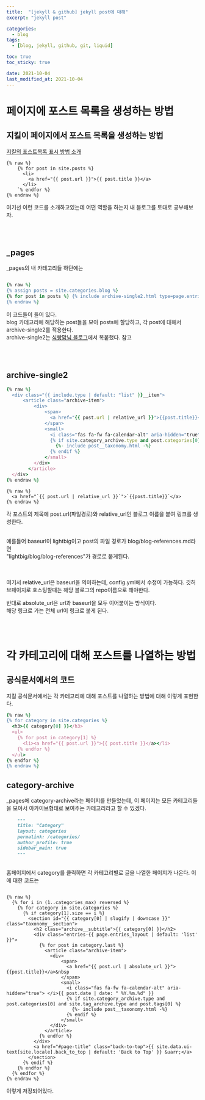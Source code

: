 ```yaml
---
title:  "[jekyll & github] jekyll post에 대해"
excerpt: "jekyll post"

categories:
  - blog
tags:
  - [blog, jekyll, github, git, liquid]

toc: true
toc_sticky: true

date: 2021-10-04
last_modified_at: 2021-10-04
---
```



# 페이지에 포스트 목록을 생성하는 방법

## 지킬이 페이지에서 포스트 목록을 생성하는 방법

[지킬의 포스트목록 표시 방법 소개](https://jekyllrb-ko.github.io/docs/posts/_)


```
{% raw %}
    {% for post in site.posts %}
      <li>
        <a href="{{ post.url }}">{{ post.title }}</a>
      </li>
    `% endfor %}
{% endraw %}
```

여기선 이런 코드를 소개하고있는데 어떤 역할을 하는지 내 블로그를 토대로 공부해보자.

<br/>
<br/>

## _pages

_pages의 내 카테고리들 하단에는 

```ruby

{% raw %}
{% assign posts = site.categories.blog %}
{% for post in posts %} {% include archive-single2.html type=page.entries_layout %} {% endfor %}
{% endraw %}

```

이 코드들이 들어 있다.  
blog 카테고리에 해당하는 post들을 모아 posts에 할당하고,  각 post에 대해서 archive-single2를 적용한다.  
archive-single2는 [식빵맘님 블로그](https://ansohxxn.github.io/blog/jekyll-directory-structure/)에서 복붙했다. 참고

<br/><br/>

## archive-single2

```ruby
{% raw %}
  <div class="{{ include.type | default: "list" }}__item">
      <article class="archive-item">
          <div>
              <span>
                <a href="{{ post.url | relative_url }}">{{post.title}}</a>
              </span>
              <small> 
                <i class="fas fa-fw fa-calendar-alt" aria-hidden="true"> </i>{{ post.date | date: " %Y.%m.%d" }}
                {% if site.category_archive.type and post.categories[0] and site.tag_archive.type and post.tags[0] %}
                  {%- include post__taxonomy.html -%}
                {% endif %}
              </small>
          </div>
        </article>
  </div>
{% endraw %}

```

 
```
{% raw %}
  <a href="`{{ post.url | relative_url }}`">`{{post.title}}`</a>
{% endraw %}
```

각 포스트의 제목에 post.url(파일경로)와 relative_url인 블로그 이름을 붙여 링크를 생성한다.  
<br/>

예를들어 baseurl이 lightbig이고
post의 파일 경로가 blog/blog-references.md라면
<br/>
"lightbig/blog/blog-references"가 경로로 붙게된다.<br/><br/>

<br/>
여기서 relative_url은 baseurl을 의미하는데, config.yml에서 수정이 가능하다. 깃허브페이지로 호스팅할때는 해당 블로그의 repo이름으로 해야한다.  

반대로 absolute_url은 url과 baseurl을 모두 이어붙이는 방식이다.  
해당 링크로 가는 전체 url이 링크로 붙게 된다.




<br/><br/>

# 각 카테고리에 대해 포스트를 나열하는 방법

## 공식문서에서의 코드

지킬 공식문서에서는 각 카테고리에 대해 포스트를 나열하는 방법에 대해 이렇게 표현한다.

```ruby
{% raw %}
{% for category in site.categories %}
  <h3>{{ category[0] }}</h3>
  <ul>
    {% for post in category[1] %}
      <li><a href="{{ post.url }}">{{ post.title }}</a></li>
    {% endfor %}
  </ul>
{% endfor %}
{% endraw %}
```

## category-archive
_pages에 category-archive라는 페이지를 만들었는데, 이 페이지는 모든 카테고리들을 모아서 아카이브형태로 보여주는 카테고리라고 할 수 있겠다.  

```md
    ---
    title: "Category"
    layout: categories
    permalink: /categories/
    author_profile: true
    sidebar_main: true
    ---
```

<br/>
홈페이지에서 category를 클릭하면 각 카테고리별로 글을 나열한 페이지가 나온다. 이에 대한 코드는

```liquid

{% raw %}
  {% for i in (1..categories_max) reversed %}
    {% for category in site.categories %}
      {% if category[1].size == i %}
        <section id="{{ category[0] | slugify | downcase }}" class="taxonomy__section">
          <h2 class="archive__subtitle">{{ category[0] }}</h2>
          <div class="entries-{{ page.entries_layout | default: 'list' }}">
            {% for post in category.last %}
              <article class="archive-item">
                <div>
                    <span>
                      <a href="{{ post.url | absolute_url }}">{{post.title}}</a>&nbsp
                    </span>
                    <small> 
                      <i class="fas fa-fw fa-calendar-alt" aria-hidden="true"> </i>{{ post.date | date: " %Y.%m.%d" }}
                      {% if site.category_archive.type and post.categories[0] and site.tag_archive.type and post.tags[0] %}
                        {%- include post__taxonomy.html -%}
                      {% endif %}
                    </small>
                </div>
              </article>
            {% endfor %}
          </div>
          <a href="#page-title" class="back-to-top">{{ site.data.ui-text[site.locale].back_to_top | default: 'Back to Top' }} &uarr;</a>
        </section>
      {% endif %}
    {% endfor %}
  {% endfor %}
{% endraw %}
```

이렇게 저장되어있다.


